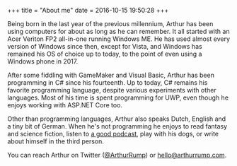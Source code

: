 +++
title = "About me"
date = 2016-10-15 19:50:28
+++

Being born in the last year of the previous millennium, Arthur has been using computers for about as long as he can remember. It all started with an Acer Veriton FP2 all-in-one running Windows ME. He has used almost every version of Windows since then, except for Vista, and Windows has remained his OS of choice up to today, to the point of even using a Windows phone in 2017.

After some fiddling with GameMaker and Visual Basic, Arthur has been programming in C# since his fourteenth. Up to today, C# remains his favorite programming language, despite various experiments with other languages. Most of his time is spent programming for UWP, even though he enjoys working with ASP.NET Core too.

Other than programming languages, Arthur also speaks Dutch, English and a tiny bit of German. When he's not programming he enjoys to read fantasy and science fiction, listen to [a good podcast](/2017/07/10/my-favorite-podcasts), play with his dogs, or write about himself in the third person.

You can reach Arthur on Twitter ([@ArthurRump](https://twitter.com/ArthurRump)) or <hello@arthurrump.com>.